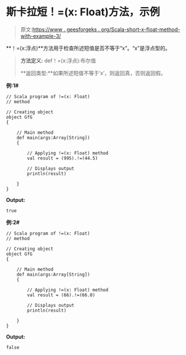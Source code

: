 # 斯卡拉短！=(x: Float)方法，示例

> 原文:[https://www . geesforgeks . org/Scala-short-x-float-method-with-example-3/](https://www.geeksforgeeks.org/scala-short-x-float-method-with-example-3/)

**！=(x:浮点)**方法用于检查所述短值是否不等于“x”。“x”是浮点型的。

> **方法定义:** def！=(x:浮点):布尔值
> 
> **返回类型:**如果所述短值不等于‘x’，则返回真，否则返回假。

**例:1#**

```
// Scala program of !=(x: Float)
// method

// Creating object
object GfG
{ 

    // Main method
    def main(args:Array[String])
    {

        // Applying !=(x: Float) method 
        val result = (995).!=(44.5)

        // Displays output
        println(result)

    }
} 
```

**Output:**

```
true

```

**例:2#**

```
// Scala program of !=(x: Float)
// method

// Creating object
object GfG
{ 

    // Main method
    def main(args:Array[String])
    {

        // Applying !=(x: Float) method
        val result = (66).!=(66.0)

        // Displays output
        println(result)

    }
} 
```

**Output:**

```
false

```